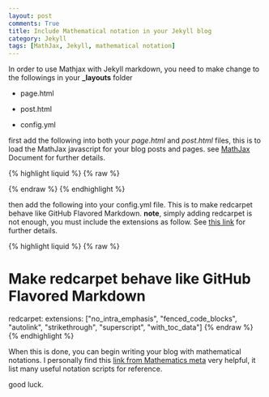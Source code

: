 ```yaml
---
layout: post
comments: True
title: Include Mathematical notation in your Jekyll blog
category: Jekyll
tags: [MathJax, Jekyll, mathematical notation]
---
```


In order to use Mathjax with Jekyll markdown, you need to make change to the followings in your **_layouts** folder

* page.html

* post.html

* config.yml

<!--break-->

first add the following into both your *page.html* and *post.html* files, this is to load the MathJax javascript for your blog posts and pages. 
see [MathJax](https://docs.mathjax.org/en/latest/configuration.html) Document for further details. 

{% highlight liquid %}
{% raw %}
<script type="text/javascript"
    src="http://cdn.mathjax.org/mathjax/latest/MathJax.js?config=TeX-AMS-MML_HTMLorMML">
</script>
{% endraw %}
{% endhighlight %}


then add the following into your config.yml file. This is to make redcarpet behave like GitHub Flavored Markdown. **note**, simply adding redcarpet is not enough, you must include the extensions as follow. See [this link](http://sholsinger.com/2014/03/jekyll-github-flavored-markdown) for further details. 

{% highlight liquid %}
{% raw %}
# Make redcarpet behave like GitHub Flavored Markdown 
redcarpet: 
extensions: ["no_intra_emphasis", "fenced_code_blocks", "autolink", "strikethrough", "superscript", "with_toc_data"]
{% endraw %}
{% endhighlight %}

When this is done, you can begin writing your blog with mathematical notations. I personally find this [link from Mathematics meta](http://meta.math.stackexchange.com/questions/5020/mathjax-basic-tutorial-and-quick-reference) very helpful, it list many useful notation scripts for reference. 

good luck.





